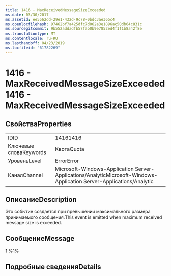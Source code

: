 ```yaml
---
title: 1416 - MaxReceivedMessageSizeExceeded
ms.date: 03/30/2017
ms.assetid: ee5562dd-29e1-432d-9c78-0bdc3ae365c4
ms.openlocfilehash: 97462bf7a425dfc7d062a3e1896ac50db64c831c
ms.sourcegitcommit: 9b552addadfb57fab0b9e7852ed4f1f1b8a42f8e
ms.translationtype: MT
ms.contentlocale: ru-RU
ms.lasthandoff: 04/23/2019
ms.locfileid: "61782269"
---
```

# <a name="1416---maxreceivedmessagesizeexceeded"></a><span data-ttu-id="647ad-102">1416 - MaxReceivedMessageSizeExceeded</span><span class="sxs-lookup"><span data-stu-id="647ad-102">1416 - MaxReceivedMessageSizeExceeded</span></span>
## <a name="properties"></a><span data-ttu-id="647ad-103">Свойства</span><span class="sxs-lookup"><span data-stu-id="647ad-103">Properties</span></span>  
  
|||  
|-|-|  
|<span data-ttu-id="647ad-104">ID</span><span class="sxs-lookup"><span data-stu-id="647ad-104">ID</span></span>|<span data-ttu-id="647ad-105">1416</span><span class="sxs-lookup"><span data-stu-id="647ad-105">1416</span></span>|  
|<span data-ttu-id="647ad-106">Ключевые слова</span><span class="sxs-lookup"><span data-stu-id="647ad-106">Keywords</span></span>|<span data-ttu-id="647ad-107">Квота</span><span class="sxs-lookup"><span data-stu-id="647ad-107">Quota</span></span>|  
|<span data-ttu-id="647ad-108">Уровень</span><span class="sxs-lookup"><span data-stu-id="647ad-108">Level</span></span>|<span data-ttu-id="647ad-109">Error</span><span class="sxs-lookup"><span data-stu-id="647ad-109">Error</span></span>|  
|<span data-ttu-id="647ad-110">Канал</span><span class="sxs-lookup"><span data-stu-id="647ad-110">Channel</span></span>|<span data-ttu-id="647ad-111">Microsoft-Windows-Application Server-Applications/Analytic</span><span class="sxs-lookup"><span data-stu-id="647ad-111">Microsoft-Windows-Application Server-Applications/Analytic</span></span>|  
  
## <a name="description"></a><span data-ttu-id="647ad-112">Описание</span><span class="sxs-lookup"><span data-stu-id="647ad-112">Description</span></span>  
 <span data-ttu-id="647ad-113">Это событие создается при превышении максимального размера принимаемого сообщения.</span><span class="sxs-lookup"><span data-stu-id="647ad-113">This event is emitted when maximum received message size is exceeded.</span></span>  
  
## <a name="message"></a><span data-ttu-id="647ad-114">Сообщение</span><span class="sxs-lookup"><span data-stu-id="647ad-114">Message</span></span>  
 <span data-ttu-id="647ad-115">1 %</span><span class="sxs-lookup"><span data-stu-id="647ad-115">1%</span></span>  
  
## <a name="details"></a><span data-ttu-id="647ad-116">Подробные сведения</span><span class="sxs-lookup"><span data-stu-id="647ad-116">Details</span></span>
